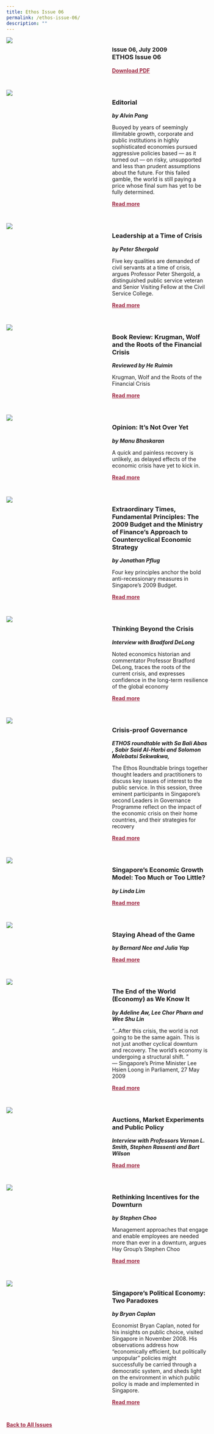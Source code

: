 ```yaml
---
title: Ethos Issue 06
permalink: /ethos-issue-06/
description: ""
---
```

<style>

.back a
{
	color: #9f2943;
	font-weight: bold;
	}
	
.cat
   {
   font-size: 15px;
   }

.text
{
	width: 50%;
}	
	
.img1 img
{
margin-top:25px;	
}	
	
.img img
{
margin-top:15px;	
}		
	
.button1 a
{
	color: #9f2943;
	font-weight:bold;
}
	

.grid-container {
	display: grid;
	grid-template-columns: 50% 50%;
	grid-column-gap: 5%;
	margin-bottom: 5%;
	}	
	
@media only screen and (max-width: 600px) {
	.grid-container {
		display: block;
	}
}	
</style>


<div class="grid-container">
	<div><img src="/images/Ethos_Thumbnails_Cover/ethosdigital06.jpg"></div>
	<div>
		<h3><span class="cat">Issue 06, July 2009</span><br>ETHOS Issue 06</h3>
		<p></p>
		<div class="button1"><a target="_blank" href="https://file.go.gov.sg/ethos-issue-06.pdf">Download PDF</a></div>
	</div>
</div>

<br>

<div class="grid-container">
	<div><img src="/images/Landing_Banner_Images/tile_editorial.jpg"></div>
	<div>
		<h3>Editorial</h3>
		<b><i>by Alvin Pang</i></b>
		<p>Buoyed by years of seemingly illimitable growth, corporate and public institutions in highly sophisticated economies pursued aggressive policies based — as it turned out — on risky, unsupported and less than prudent assumptions about the future. For this failed gamble, the world is still paying a price whose final sum has yet to be fully determined.</p>
		<div class="button1"><a href="/ethos-issue-06/editorial/">Read more</a></div>
	</div>
</div>

<br>

<div class="grid-container">
	<div><img src="/images/Cropped_images/Ethos_Issue_06/6_Teaser_Leadership%20at%20a%20Time%20of%20Crisis.jpg"></div>
	<div>
		<h3>Leadership at a Time of Crisis</h3>
		<b><i>by Peter Shergold</i></b>
		<p>Five key qualities are demanded of civil servants at a time of crisis, argues Professor Peter Shergold, a distinguished public service veteran and Senior Visiting Fellow at the Civil Service College.</p>
		<div class="button1"><a href="/ethos-issue-06/leadership-at-a-time-of-crisis/">Read more</a></div>
	</div>
</div>

<br>

<div class="grid-container">
	<div><img src="/images/Landing_Banner_Images/tile_book%20review.jpg"></div>
	<div>
		<h3>Book Review: Krugman, Wolf and the Roots of the Financial Crisis</h3>
		<b><i>Reviewed by He Ruimin</i></b>
		<p>Krugman, Wolf and the Roots of the Financial Crisis</p>
		<div class="button1"><a href="/ethos-issue-06/krugman-wolf-and-the-roots-of-the-financial-crisis-review/">Read more</a></div>
	</div>
</div>

<br>

<div class="grid-container">
	<div><img src="/images/Landing_Banner_Images/tile_opinion.jpg"></div>
	<div>
		<h3>Opinion: It’s Not Over Yet</h3>
		<b><i>by Manu Bhaskaran</i></b>
		<p>A quick and painless recovery is unlikely, as delayed effects of the economic crisis have yet to kick in.</p>
		<div class="button1"><a href="/ethos-issue-06/opinion-its-not-over-yet/">Read more</a></div>
	</div>
</div>

<br>

<div class="grid-container">
	<div><img src="/images/Cropped_images/Ethos_Issue_06/6_Teaser_Extraordinary%20Times%20Fundamental%20Principles%202009%20Budget.jpg"></div>
	<div>
		<h3>Extraordinary Times, Fundamental Principles: The 2009 Budget and the Ministry of Finance’s Approach to Countercyclical Economic Strategy</h3>
		<b><i>by Jonathan Pflug</i></b>
		<p>Four key principles anchor the bold anti-recessionary measures in Singapore’s 2009 Budget.</p>
		<div class="button1"><a href="/ethos-issue-06/the-2009-budget-and-the-ministryoffinanceapproachtocountercyclical-economicstrategy/">Read more</a></div>
	</div>
</div>

<br>

<div class="grid-container">
	<div><img src="/images/Landing_Banner_Images/tile_interviews.jpg"></div>
	<div>
		<h3>Thinking Beyond the Crisis</h3>
		<b><i>Interview with Bradford DeLong</i></b>
		<p>Noted economics historian and commentator Professor Bradford DeLong, traces the roots of the current crisis, and expresses confidence in the long-term resilience of the global economy</p>
		<div class="button1"><a href="/ethos-issue-06/thinking-beyond-the-crisis/">Read more</a></div>
	</div>
</div>

<br>

<div class="grid-container">
	<div><img src="/images/Landing_Banner_Images/tile_roundtable.jpg"></div>
	<div>
		<h3>Crisis-proof Governance</h3>
		<b><i>ETHOS roundtable with Sa Bali Abas , Sabir Said Al-Harbi and Solomon Molebatsi Sekwakwa,</i></b>
		<p>The Ethos Roundtable brings together thought leaders and practitioners to discuss key issues of interest to the public service. In this session, three eminent participants in Singapore’s second Leaders in Governance Programme reflect on the impact of the economic crisis on their home countries, and their strategies for recovery</p>
		<div class="button1"><a href="/ethos-issue-06/crisis-proof-governance/">Read more</a></div>
	</div>
</div>

<br>

<div class="grid-container">
	<div><img src="/images/Landing_Banner_Images/tile_opinion.jpg"></div>
	<div>
		<h3>Singapore’s Economic Growth Model: Too Much or Too Little?</h3>
		<b><i>by Linda Lim</i></b>
		<p></p>
		<div class="button1"><a href="/ethos-issue-06/singapores-economic-growth-model-too-much-fun-or-too-little/">Read more</a></div>
	</div>
</div>

<br>

<div class="grid-container">
	<div><img src="/images/Landing_Banner_Images/tile_opinion.jpg"></div>
	<div>
		<h3>Staying Ahead of the Game</h3>
		<b><i>by Bernard Nee and Julia Yap</i></b>
		<p></p>
		<div class="button1"><a href="/ethos-issue-06/opinion-staying-ahead-of-the-game/">Read more</a></div>
	</div>
</div>

<br>

<div class="grid-container">
	<div><img src="/images/Cropped_images/Ethos_Issue_06/6_Teaser_The%20End%20of%20the%20World%20Economy.jpg"></div>
	<div>
		<h3>The End of the World (Economy) as We Know It</h3>
		<b><i>by Adeline Aw, Lee Chor Pharn and Wee Shu Lin</i></b>
		<p>“…After this crisis, the world is not going to be the same again. This is not just another cyclical downturn and recovery. The world’s economy is undergoing a structural shift. ” <br>—  Singapore’s Prime Minister Lee Hsien Loong in Parliament, 27 May 2009</p>
		<div class="button1"><a href="">Read more</a></div>
	</div>
</div>

<br>

<div class="grid-container">
	<div><img src="/images/Landing_Banner_Images/tile_interviews.jpg"></div>
	<div>
		<h3>Auctions, Market Experiments and Public Policy</h3>
		<b><i>Interview with Professors Vernon L. Smith, Stephen Rassenti and Bart Wilson</i></b>
		<p></p>
		<div class="button1"><a href="/ethos-issue-06/auctions-market-experiments-and-public-policy/">Read more</a></div>
	</div>
</div>

<br>

<div class="grid-container">
	<div><img src="/images/Cropped_images/Ethos_Issue_06/6_Teaser_Rethinking%20Incentives%20for%20the%20Downturn.jpg"></div>
	<div>
		<h3>Rethinking Incentives for the Downturn</h3>
		<b><i>by Stephen Choo</i></b>
		<p>Management approaches that engage and enable employees are needed more than ever in a downturn, argues Hay Group’s Stephen Choo</p>
		<div class="button1"><a href="/ethos-issue-06/rethinking-incentives-for-the-downturn/">Read more</a></div>
	</div>
</div>

<br>

<div class="grid-container">
	<div><img src="/images/Cropped_images/Ethos_Issue_06/6_Teaser_Singapore%20Political%20Economy%20Two%20Paradoxes.jpg"></div>
	<div>
		<h3>Singapore’s Political Economy: Two Paradoxes</h3>
		<b><i>by Bryan Caplan</i></b>
		<p>Economist Bryan Caplan, noted for his insights on public choice, visited Singapore in November 2008. His observations address how “economically efficient, but politically unpopular” policies might successfully be carried through a democratic system, and sheds light on the environment in which public policy is made and implemented in Singapore.</p>
		<div class="button1"><a href="/ethos-issue-06/singapores-political-economy-two-paradoxes/">Read more</a></div>
	</div>
</div>

<br>


<div class="back">
<a href="/all-issues/">Back to All Issues</a>
</div>